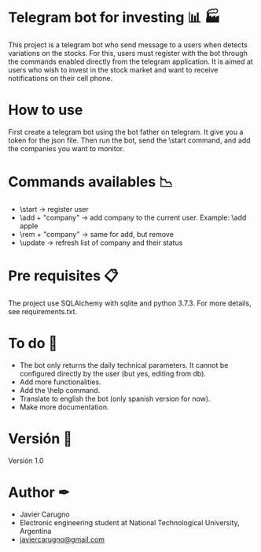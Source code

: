 # Telegram bot for investing 📊 🏭

This project is a telegram bot who send message to a users when detects variations on the stocks. 
For this, users must register with the bot through the commands enabled directly from the telegram application.
It is aimed at users who wish to invest in the stock market and want to receive notifications on their cell phone.

# How to use

First create a telegram bot using the bot father on telegram. It give you a token for the json file. Then run the bot, send the \start command, and add the companies you want to monitor.

# Commands availables 📉

* \start -> register user
* \add + "company" -> add company to the current user. Example: \add apple
* \rem + "company" -> same for add, but remove
* \update -> refresh list of company and their status

# Pre requisites 📋

The project use SQLAlchemy with sqlite and python 3.7.3. For more details, see requirements.txt.

# To do 🚀

* The bot only returns the daily technical parameters. It cannot be configured directly by the user (but yes, editing from db).
* Add more functionalities.
* Add the \help command.
* Translate to english the bot (only spanish version for now).
* Make more documentation.

# Versión 📌

Versión 1.0

# Author ✒

* Javier Carugno
* Electronic engineering student at National Technological University, Argentina
* javiercarugno@gmail.com
